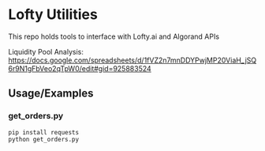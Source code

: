 
# Lofty Utilities

This repo holds tools to interface with Lofty.ai and Algorand APIs

Liquidity Pool Analysis:
https://docs.google.com/spreadsheets/d/1fVZ2n7mnDDYPwjMP20ViaH_jSQ6r9N1gFbVeo2qTpW0/edit#gid=925883524


## Usage/Examples

### get_orders.py
```
pip install requests
python get_orders.py
```

